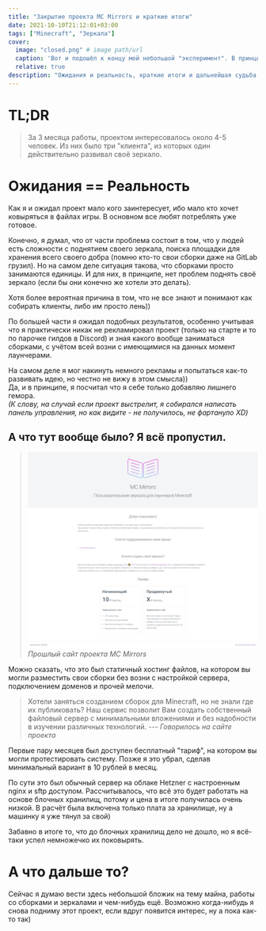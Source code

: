 ```yaml
---
title: "Закрытие проекта MC Mirrors и краткие итоги"
date: 2021-10-10T21:12:01+03:00
tags: ["Minecraft", "Зеркала"]
cover:
  image: "closed.png" # image path/url
  caption: 'Вот и подошёл к концу мой небольшой "эксперимент". В принципе результат ожидаем :)'
  relative: true
description: "Ожидания и реальность, краткие итоги и дальнейшая судьба проекта"
---
```


# TL;DR

> За 3 месяца работы, проектом интересовалось около 4-5 человек. Из них было три "клиента", из которых один действительно развивал своё зеркало.

# Ожидания == Реальность

Как я и ожидал проект мало кого заинтересует, ибо мало кто хочет ковыряться в файлах игры. В основном все любят потреблять уже готовое.

Конечно, я думал, что от части проблема состоит в том, что у людей есть сложности с поднятием своего зеркала, поиска площадки для хранения всего своего добра (помню кто-то свои сборки даже на GitLab грузил). Но на самом деле ситуация такова, что сборками просто занимаются единицы. И для них, в принципе, нет проблем поднять своё зеркало (если бы они конечно же хотели это делать).

Хотя более вероятная причина в том, что не все знают и понимают как собирать клиенты, либо им просто лень))

По большей части я ожидал подобных результатов, особенно учитывая что я практически никак не рекламировал проект (только на старте и то по парочке гилдов в Discord) и зная какого вообще заниматься сборками, с учётом всей возни с имеющимися на данных момент лаунчерами.

На самом деле я мог накинуть немного рекламы и попытаться как-то развивать идею, но честно не вижу в этом смысла))  
Да, и в принципе, я посчитал что я себе только добавляю лишнего гемора.  
_(К слову, на случай если проект выстрелит, я собирался написать панель управления, но как видите - не получилось, не фартануло XD)_

## А что тут вообще было? Я всё пропустил.

> ![Прошлый сайт проекта MC Mirrors](mc-mirrors.ru.png "Прошлый сайт проекта MC Mirrors") _Прошлый сайт проекта MC Mirrors_

Можно сказать, что это был статичный хостинг файлов, на котором вы могли разместить свои сборки без возни с настройкой сервера, подключением доменов и прочей мелочи.

> Хотели заняться созданием сборок для Minecraft, но не знали где их публиковать?
> Наш сервис позволит Вам создать собственный файловый сервер с минимальными вложениями и без надобности в изучении различных технологий.
> _--- Говорилось на сайте проекта_

Первые пару месяцев был доступен бесплатный "тариф", на котором вы могли протестировать систему. Позже я это убрал, сделав минимальный вариант в 10 рублей в месяц.

По сути это был обычный сервер на облаке Hetzner с настроенным nginx и sftp доступом. Рассчитывалось, что всё это будет работать на основе блочных хранилищ, потому и цена в итоге получилась очень низкой. В расчёт была включена только плата за хранилище, ну а машинку я уже тянул за свой)

Забавно в итоге то, что до блочных хранилищ дело не дошло, но я всё-таки успел немножечко их поковырять.

# А что дальше то?

Сейчас я думаю вести здесь небольшой бложик на тему майна, работы со сборками и зеркалами и чем-нибудь ещё. Возможно когда-нибудь я снова подниму этот проект, если вдруг появится интерес, ну а пока как-то так)
